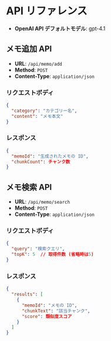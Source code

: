 # API リファレンス

- **OpenAI API デフォルトモデル**: gpt-4.1

## メモ追加 API

- **URL**: `/api/memo/add`
- **Method**: `POST`
- **Content-Type**: `application/json`

### リクエストボディ

```json
{
  "category": "カテゴリー名",
  "content": "メモ本文"
}
```

### レスポンス

```json
{
  "memoId": "生成されたメモの ID",
  "chunkCount": チャンク数
}
```

## メモ検索 API

- **URL**: `/api/memo/search`
- **Method**: `POST`
- **Content-Type**: `application/json`

### リクエストボディ

```json
{
  "query": "検索クエリ",
  "topK": 5  // 取得件数 (省略時は5)
}
```

### レスポンス

```json
{
  "results": [
    {
      "memoId": "メモの ID",
      "chunkText": "該当チャンク",
      "score": 類似度スコア
    }
  ]
}
```